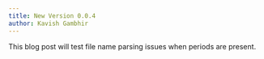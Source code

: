 ```yaml
---
title: New Version 0.0.4
author: Kavish Gambhir
---
```


This blog post will test file name parsing issues when periods are present.
